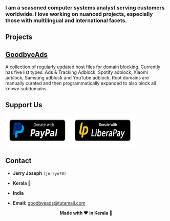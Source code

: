 ### I am a seasoned computer systems analyst serving customers worldwide. I love working on nuanced projects, especially those with multilingual and international facets.

## Projects

## <a href="https://jerryn70.github.io/GoodbyeAds">GoodbyeAds</a>
 

A collection of regularly updated host files for domain blocking. Currently has five list types: Ads & Tracking Adblock, Spotify adblock, Xiaomi adblock, Samsung adblock and YouTube adblock. Root domains are manually curated and then programmatically expanded to also block all known subdomains.

## Support Us

<a href="https://paypal.me/jerryn70" target="_blank"><img width="200" height="100" src="https://raw.githubusercontent.com/jerryn70/GoodbyeAds/master/Images/Paypal.png"></a>
<a href="https://liberapay.com/jerryn70/donate" target="_blank"><img width="200" height="100" src="https://raw.githubusercontent.com/jerryn70/GoodbyeAds/master/Images/LiberaPay.png"></a>
	
## Contact

- __Jerry Joseph__
  `(jerryn70)`

- __Kerala 🌴__

- __India__

- __Email:__ goodbyeads@tutamail.com


<p align="center">
  <strong>Made with ❤️ in Kerala 🌴</strong>
</p>
